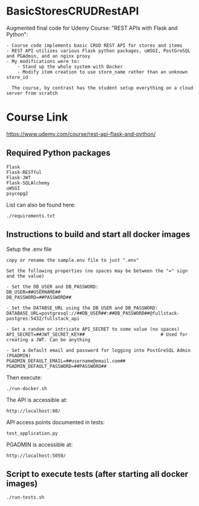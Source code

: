 # BasicStoresCRUDRestAPI
Augmented final code for Udemy Course: "REST APIs with Flask and Python":

    - Course code implements basic CRUD REST API for stores and items
    - REST API utilizes various Flask python packages, uWSGI, PostGreSQL and PGAdmin, and an nginx proxy
    - My modifications were to:
        - Stand up the whole system with Docker
        - Modify item creation to use store_name rather than an unknown store_id
      
      The course, by contrast has the student setup everything on a cloud server from scratch

# Course Link
https://www.udemy.com/course/rest-api-flask-and-python/

## Required Python packages

    Flask
    Flask-RESTful
    Flask-JWT
    Flask-SQLAlchemy
    uWSGI
    psycopg2

List can also be found here:

    ./requirements.txt

## Instructions to build and start all docker images

Setup the .env file

    copy or rename the sample.env file to just ".env"
    
    Set the following properties (no spaces may be between the "=" sign and the value)
    
    - Set the DB_USER and DB_PASSWORD:
    DB_USER=##USERNAME##
    DB_PASSWORD=##PASSWORD##
    
    - Set the DATABSE_URL using the DB_USER and DB_PASSWORD:
    DATABASE_URL=postgresql://##DB_USER##:##DB_PASSWORD##@fullstack-postgres:5432/fullstack_api
    
    - Set a random or intricate API_SECRET to some value (no spaces)
    API_SECRET=##JWT_SECRET_KEY##                            # Used for creating a JWT. Can be anything

    - Set a default email and password for logging into PostGreSQL Admin (PGADMIN)
    PGADMIN_DEFAULT_EMAIL=##username@email.com##
    PGADMIN_DEFAULT_PASSWORD=##PASSWORD##

Then execute:

    ./run-docker.sh

The API is accessible at:

    http://localhost:80/
    
API access points documented in tests:

    test_application.py

PGADMIN is accessible at:

    http://localhost:5050/

## Script to execute tests (after starting all docker images)

    ./run-tests.sh
